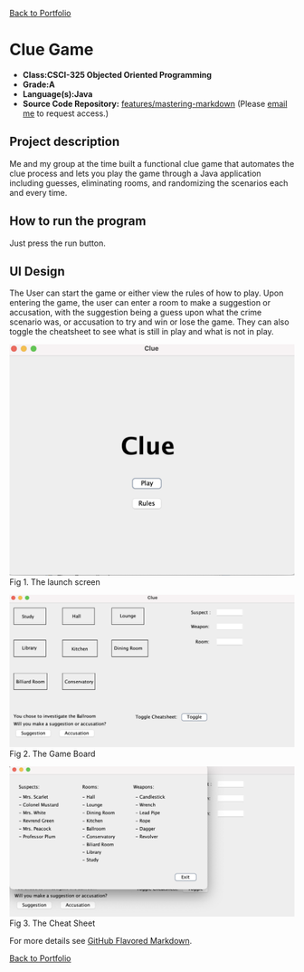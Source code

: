 [Back to Portfolio](./)

Clue Game
===============

-   **Class:CSCI-325 Objected Oriented Programming** 
-   **Grade:A** 
-   **Language(s):Java** 
-   **Source Code Repository:** [features/mastering-markdown]([https://guides.github.com/features/mastering-markdown/](https://github.com/csu-cs/CSCI-325_Clue_Game))  
    (Please [email me](mailto:JABraddock@csustudent.net?subject=GitHub%20Access) to request access.)

## Project description

Me and my group at the time built a functional clue game that automates the clue process and lets you play the game through a Java application including guesses, eliminating rooms, and randomizing the scenarios each and every time.

## How to  run the program

Just press the run button.


## UI Design

The User can start the game or either view the rules of how to play. Upon entering the game, the user can enter a room to make a suggestion or accusation, with the suggestion being a guess upon what the crime scenario was, or accusation to try and win or lose the game. They can also toggle the cheatsheet to see what is still in play and what is not in play.

![screenshot](images/Clue1.png)  
Fig 1. The launch screen

![screenshot](images/Clue2.png)  
Fig 2. The Game Board

![screenshot](images/Clue3.png)  
Fig 3. The Cheat Sheet


For more details see [GitHub Flavored Markdown](https://guides.github.com/features/mastering-markdown/).

[Back to Portfolio](./)
